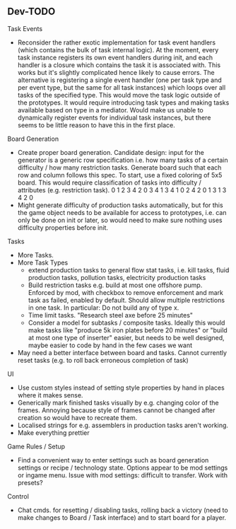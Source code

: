 
Dev-TODO
--------

Task Events
* Reconsider the rather exotic implementation for task event handlers (which contains the bulk of task internal logic). At the moment, every task instance registers its own event handlers during init, and each handler is a closure which contains the task it is associated with. This works but it's slightly complicated hence likely to cause errors. The alternative is registering a single event handler (one per task type and per event type, but the same for all task instances) which loops over all tasks of the specified type. This would move the task logic outside of the prototypes. It would require introducing task types and making tasks available based on type in a mediator. Would make us unable to dynamically register events for individual task instances, but there seems to be little reason to have this in the first place. 


Board Generation
* Create proper board generation. Candidate design: input for the generator is a generic row specification i.e. how many tasks of a certain difficulty / how many restriction tasks. Generate board such that each row and column follows this spec. To start, use a fixed coloring of 5x5 board. This would require classification of tasks into difficulty / attributes (e.g. restriction task). 
0 1 2 3 4
2 0 3 4 1
3 4 1 0 2
4 2 0 1 3
1 3 4 2 0
* Might generate difficulty of production tasks automatically, but for this the game object needs to be available for access to prototypes, i.e. can only be done on init or later, so would need to make sure nothing uses difficulty properties before init.


Tasks
* More Tasks. 
* More Task Types
    - extend production tasks to general flow stat tasks, i.e. kill tasks, fluid production tasks, pollution tasks, electricity production tasks
    - Build restriction tasks e.g. build at most one offshore pump. Enforced by mod, with checkbox to remove enforcement and mark task as failed, enabled by default. Should allow multiple restrictions in one task. In particular: Do not build any of type x. 
    - Time limit tasks. "Research steel axe before 25 minutes"
    - Consider a model for subtasks / composite tasks. Ideally this would make tasks like "produce 5k iron plates before 20 minutes" or "build at most one type of inserter" easier, but needs to be well designed, maybe easier to code by hand in the few cases we want
* May need a better interface between board and tasks. Cannot currently reset tasks (e.g. to roll back erroneous completion of task)


UI
* Use custom styles instead of setting style properties by hand in places where it makes sense.
* Generically mark finished tasks visually by e.g. changing color of the frames. Annoying because style of frames cannot be changed after creation so would have to recreate them.
* Localised strings for e.g. assemblers in production tasks aren't working. 
* Make everything prettier


Game Rules / Setup
* Find a convenient way to enter settings such as board generation settings or recipe / technology state. Options appear to be mod settings or ingame menu. Issue with mod settings: difficult to transfer. Work with presets?


Control
* Chat cmds. for resetting / disabling tasks, rolling back a victory (need to make changes to Board / Task interface) and to start board for a player.

